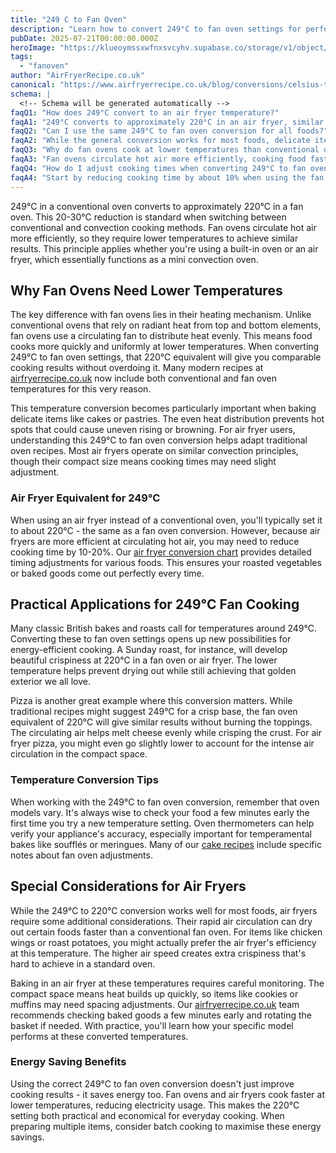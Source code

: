 ```yaml
---
title: "249 C to Fan Oven"
description: "Learn how to convert 249°C to fan oven settings for perfect baking. Includes air fryer equivalents and temperature tips for UK kitchens."
pubDate: 2025-07-21T00:00:00.000Z
heroImage: "https://klueoymssxwfnxsvcyhv.supabase.co/storage/v1/object/public/Shmucket/249-c-to-fan-oven.png"
tags:
  - "fanoven"
author: "AirFryerRecipe.co.uk"
canonical: "https://www.airfryerrecipe.co.uk/blog/conversions/celsius-to-fan-oven/249-c-to-fan-oven"
schema: |
  <!-- Schema will be generated automatically -->
faqQ1: "How does 249°C convert to an air fryer temperature?"
faqA1: "249°C converts to approximately 220°C in an air fryer, similar to fan oven conversions. However, you may need to reduce cooking time by 10-20% due to the air fryer's more intense air circulation."
faqQ2: "Can I use the same 249°C to fan oven conversion for all foods?"
faqA2: "While the general conversion works for most foods, delicate items like soufflés or custards may need slightly lower temperatures. Always check recipes for specific recommendations, especially when baking."
faqQ3: "Why do fan ovens cook at lower temperatures than conventional ovens?"
faqA3: "Fan ovens circulate hot air more efficiently, cooking food faster and more evenly. The reduced temperature (about 20-30°C lower) prevents over-cooking while achieving similar results to conventional ovens."
faqQ4: "How do I adjust cooking times when converting 249°C to fan oven settings?"
faqA4: "Start by reducing cooking time by about 10% when using the fan oven equivalent of 220°C. Check food a few minutes early, as fan ovens and air fryers often cook faster than conventional ovens at the same temperature setting."
---
```

<p>249°C in a conventional oven converts to approximately 220°C in a fan oven. This 20-30°C reduction is standard when switching between conventional and convection cooking methods. Fan ovens circulate hot air more efficiently, so they require lower temperatures to achieve similar results. This principle applies whether you're using a built-in oven or an air fryer, which essentially functions as a mini convection oven.</p>

<h2>Why Fan Ovens Need Lower Temperatures</h2>
<p>The key difference with fan ovens lies in their heating mechanism. Unlike conventional ovens that rely on radiant heat from top and bottom elements, fan ovens use a circulating fan to distribute heat evenly. This means food cooks more quickly and uniformly at lower temperatures. When converting 249°C to fan oven settings, that 220°C equivalent will give you comparable cooking results without overdoing it. Many modern recipes at <a href=https://www.airfryerrecipe.co.uk/recipes>airfryerrecipe.co.uk</a> now include both conventional and fan oven temperatures for this very reason.</p>

<p>This temperature conversion becomes particularly important when baking delicate items like cakes or pastries. The even heat distribution prevents hot spots that could cause uneven rising or browning. For air fryer users, understanding this 249°C to fan oven conversion helps adapt traditional oven recipes. Most air fryers operate on similar convection principles, though their compact size means cooking times may need slight adjustment.</p>

<h3>Air Fryer Equivalent for 249°C</h3>
<p>When using an air fryer instead of a conventional oven, you'll typically set it to about 220°C - the same as a fan oven conversion. However, because air fryers are more efficient at circulating hot air, you may need to reduce cooking time by 10-20%. Our <a href=https://www.airfryerrecipe.co.uk/air-fryer-conversion-chart>air fryer conversion chart</a> provides detailed timing adjustments for various foods. This ensures your roasted vegetables or baked goods come out perfectly every time.</p>

<h2>Practical Applications for 249°C Fan Cooking</h2>
<p>Many classic British bakes and roasts call for temperatures around 249°C. Converting these to fan oven settings opens up new possibilities for energy-efficient cooking. A Sunday roast, for instance, will develop beautiful crispiness at 220°C in a fan oven or air fryer. The lower temperature helps prevent drying out while still achieving that golden exterior we all love.</p>

<p>Pizza is another great example where this conversion matters. While traditional recipes might suggest 249°C for a crisp base, the fan oven equivalent of 220°C will give similar results without burning the toppings. The circulating air helps melt cheese evenly while crisping the crust. For air fryer pizza, you might even go slightly lower to account for the intense air circulation in the compact space.</p>

<h3>Temperature Conversion Tips</h3>
<p>When working with the 249°C to fan oven conversion, remember that oven models vary. It's always wise to check your food a few minutes early the first time you try a new temperature setting. Oven thermometers can help verify your appliance's accuracy, especially important for temperamental bakes like soufflés or meringues. Many of our <a href=https://www.airfryerrecipe.co.uk/recipe-category/Cakes>cake recipes</a> include specific notes about fan oven adjustments.</p>

<h2>Special Considerations for Air Fryers</h2>
<p>While the 249°C to 220°C conversion works well for most foods, air fryers require some additional considerations. Their rapid air circulation can dry out certain foods faster than a conventional fan oven. For items like chicken wings or roast potatoes, you might actually prefer the air fryer's efficiency at this temperature. The higher air speed creates extra crispiness that's hard to achieve in a standard oven.</p>

<p>Baking in an air fryer at these temperatures requires careful monitoring. The compact space means heat builds up quickly, so items like cookies or muffins may need spacing adjustments. Our <a href=https://www.airfryerrecipe.co.uk>airfryerrecipe.co.uk</a> team recommends checking baked goods a few minutes early and rotating the basket if needed. With practice, you'll learn how your specific model performs at these converted temperatures.</p>

<h3>Energy Saving Benefits</h3>
<p>Using the correct 249°C to fan oven conversion doesn't just improve cooking results - it saves energy too. Fan ovens and air fryers cook faster at lower temperatures, reducing electricity usage. This makes the 220°C setting both practical and economical for everyday cooking. When preparing multiple items, consider batch cooking to maximise these energy savings.</p>
